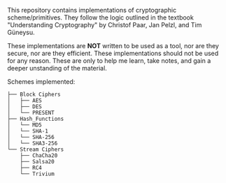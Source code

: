 This repository contains implementations of cryptographic scheme/primitives. They follow the logic outlined in the textbook "Understanding Cryptography" by Christof Paar, Jan Pelzl, and Tim Güneysu.

These implementations are **NOT** written to be used as a tool, nor are they secure, nor are they efficient. These implementations should not be used for any reason. These are only to help me learn, take notes, and gain a deeper unstanding of the material. 

Schemes implemented:
```
├── Block Ciphers
│   ├── AES
│   ├── DES
│   └── PRESENT
├── Hash_Functions
│   └── MD5
│   └── SHA-1
│   └── SHA-256
│   └── SHA3-256
└── Stream Ciphers
    ├── ChaCha20
    ├── Salsa20
    ├── RC4
    └── Trivium
```